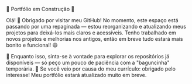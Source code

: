 🚧 Portfólio em Construção 🚧

Olá! 👋
Obrigado por visitar meu GitHub! No momento, este espaço está passando por uma repaginada — estou reorganizando e atualizando meus projetos para deixá-los mais claros e acessíveis.
Tenho trabalhado em novos projetos e melhorias nos antigos, então em breve tudo estará mais bonito e funcional! 😄

🔧 Enquanto isso, sinta-se à vontade para explorar os repositórios já disponíveis — só peço um pouco de paciência com a "baguncinha" temporária.
📌 Se você veio por causa do meu currículo: obrigado pelo interesse! Meu portfólio estará atualizado muito em breve.
